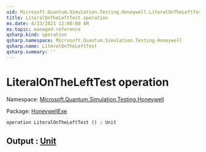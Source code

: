 ```yaml
---
uid: Microsoft.Quantum.Simulation.Testing.Honeywell.LiteralOnTheLeftTest
title: LiteralOnTheLeftTest operation
ms.date: 4/23/2021 12:00:00 AM
ms.topic: managed-reference
qsharp.kind: operation
qsharp.namespace: Microsoft.Quantum.Simulation.Testing.Honeywell
qsharp.name: LiteralOnTheLeftTest
qsharp.summary: ''
---
```


# LiteralOnTheLeftTest operation

Namespace: [Microsoft.Quantum.Simulation.Testing.Honeywell](xref:Microsoft.Quantum.Simulation.Testing.Honeywell)

Package: [HoneywellExe](https://nuget.org/packages/HoneywellExe)




```qsharp
operation LiteralOnTheLeftTest () : Unit
```


## Output : [Unit](xref:microsoft.quantum.qsharp.valueliterals#unit-literal)

